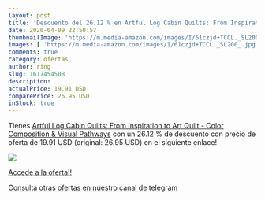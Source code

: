 ```yaml
---
layout: post
title: 'Descuento del 26.12 % en Artful Log Cabin Quilts: From Inspiratio'
date: 2020-04-09 22:50:57
thumbnailImage: 'https://m.media-amazon.com/images/I/61czjd+TCCL._SL200_.jpg'
images: [ 'https://m.media-amazon.com/images/I/61czjd+TCCL._SL200_.jpg' ]
comments: true
category: ofertas
author: ring
slug: 1617454508
description:
actualPrice: 19.91 USD
comparePrice: 26.95 USD
inStock: true
---
```


Tienes [Artful Log Cabin Quilts: From Inspiration to Art Quilt - Color  Composition & Visual Pathways](https://www.amazon.com/dp/1617454508/?tag=redken08-20) con un 26.12 % de descuento con precio de oferta de 19.91 USD (original: 26.95 USD) en el siguiente enlace!

[![](https://m.media-amazon.com/images/I/61czjd+TCCL._SL200_.jpg)](https://www.amazon.com/dp/1617454508/?tag=redken08-20)

[Accede a la oferta!!](https://www.amazon.com/dp/1617454508/?tag=redken08-20)

[Consulta otras ofertas en nuestro canal de telegram](https://t.me/s/ofertas25)
